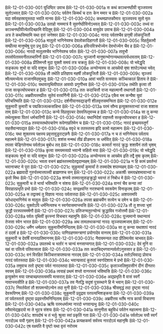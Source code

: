 BR-12-01-030-001  युधिष्ठिर उवाच
BR-12-01-030-001a स कथं काञ्चनष्ठीवी सृञ्जयस्य सुतोऽभवत्
BR-12-01-030-001c पर्वतेन किमर्थं च दत्तः केन ममार च
BR-12-01-030-002a यदा वर्षसहस्रायुस्तदा भवति मानवः
BR-12-01-030-002c कथमप्राप्तकौमारः सृञ्जयस्य सुतो मृतः
BR-12-01-030-003a उताहो नाममात्रं वै सुवर्णष्ठीविनोऽभवत्
BR-12-01-030-003c तथ्यं वा काञ्चनष्ठीवीत्येतदिच्छामि वेदितुम्
BR-12-01-030-004  वासुदेव उवाच
BR-12-01-030-004a अत्र ते कथयिष्यामि यथा वृत्तं जनेश्वर
BR-12-01-030-004c नारदः पर्वतश्चैव प्रागृषी लोकपूजितौ
BR-12-01-030-005a मातुलो भागिनेयश्च देवलोकादिहागतौ
BR-12-01-030-005c विहर्तुकामौ सम्प्रीत्या मानुष्येषु पुरा प्रभू
BR-12-01-030-006a हविःपवित्रभोज्येन देवभोज्येन चैव ह
BR-12-01-030-006c नारदो मातुलश्चैव भागिनेयश्च पर्वतः
BR-12-01-030-007a तावुभौ तपसोपेताववनीतलचारिणौ
BR-12-01-030-007c भुञ्जानौ मानुषान्भोगान्यथावत्पर्यधावताम्
BR-12-01-030-008a प्रीतिमन्तौ मुदा युक्तौ समयं तत्र चक्रतुः
BR-12-01-030-008c यो भवेद्धृदि सङ्कल्पः शुभो वा यदि वाशुभः
BR-12-01-030-008e अन्योन्यस्य स आख्येयो मृषा शापोऽन्यथा भवेत्
BR-12-01-030-009a तौ तथेति प्रतिज्ञाय महर्षी लोकपूजितौ
BR-12-01-030-009c सृञ्जयं श्वैत्यमभ्येत्य राजानमिदमूचतुः
BR-12-01-030-010a आवां भवति वत्स्यावः कञ्चित्कालं हिताय ते
BR-12-01-030-010c यथावत्पृथिवीपाल आवयोः प्रगुणीभव
BR-12-01-030-010e तथेति कृत्वा तौ राजा सत्कृत्योपचचार ह
BR-12-01-030-011a ततः कदाचित्तौ राजा महात्मानौ तथागतौ
BR-12-01-030-011c अब्रवीत्परमप्रीतः सुतेयं वरवर्णिनी
BR-12-01-030-012a एकैव मम कन्यैषा युवां परिचरिष्यति
BR-12-01-030-012c दर्शनीयानवद्याङ्गी शीलवृत्तसमन्विता
BR-12-01-030-012e सुकुमारी कुमारी च पद्मकिञ्जल्कसन्निभा
BR-12-01-030-013a परमं सौम्य इत्युक्तस्ताभ्यां राजा शशास ताम्
BR-12-01-030-013c कन्ये विप्रावुपचर देववत्पितृवच्च ह
BR-12-01-030-014a सा तु कन्या तथेत्युक्त्वा पितरं धर्मचारिणी
BR-12-01-030-014c यथानिदेशं राज्ञस्तौ सत्कृत्योपचचार ह
BR-12-01-030-015a तस्यास्तथोपचारेण रूपेणाप्रतिमेन च
BR-12-01-030-015c नारदं हृच्छयस्तूर्णं सहसैवान्वपद्यत
BR-12-01-030-016a ववृधे च ततस्तस्य हृदि कामो महात्मनः
BR-12-01-030-016c यथा शुक्लस्य पक्षस्य प्रवृत्तावुडुराट्छनैः
BR-12-01-030-017a न च तं भागिनेयाय पर्वताय महात्मने
BR-12-01-030-017c शशंस मन्मथं तीव्रं व्रीडमानः स धर्मवित्
BR-12-01-030-018a तपसा चेङ्गितेनाथ पर्वतोऽथ बुबोध तत्
BR-12-01-030-018c कामार्तं नारदं क्रुद्धः शशापैनं ततो भृशम्
BR-12-01-030-019a कृत्वा समयमव्यग्रो भवान्वै सहितो मया
BR-12-01-030-019c यो भवेद्धृदि सङ्कल्पः शुभो वा यदि वाशुभः
BR-12-01-030-020a अन्योन्यस्य स आख्येय इति तद्वै मृषा कृतम्
BR-12-01-030-020c भवता वचनं ब्रह्मंस्तस्मादेतद्वदाम्यहम्
BR-12-01-030-021a न हि कामं प्रवर्तन्तं भवानाचष्ट मे पुरा
BR-12-01-030-021c सुकुमार्यां कुमार्यां ते तस्मादेष शपाम्यहम्
BR-12-01-030-022a ब्रह्मवादी गुरुर्यस्मात्तपस्वी ब्राह्मणश्च सन्
BR-12-01-030-022c अकार्षीः समयभ्रंशमावाभ्यां यः कृतो मिथः
BR-12-01-030-023a शप्स्ये तस्मात्सुसङ्क्रुद्धो भवन्तं तं निबोध मे
BR-12-01-030-023c सुकुमारी च ते भार्या भविष्यति न संशयः
BR-12-01-030-024a वानरं चैव कन्या त्वां विवाहात्प्रभृति प्रभो
BR-12-01-030-024c सन्द्रक्ष्यन्ति नराश्चान्ये स्वरूपेण विनाकृतम्
BR-12-01-030-025a स तद्वाक्यं तु विज्ञाय नारदः पर्वतात्तदा
BR-12-01-030-025c अशपत्तमपि क्रोधाद्भागिनेयं स मातुलः
BR-12-01-030-026a तपसा ब्रह्मचर्येण सत्येन च दमेन च
BR-12-01-030-026c युक्तोऽपि धर्मनित्यश्च न स्वर्गवासमाप्स्यसि
BR-12-01-030-027a तौ तु शप्त्वा भृशं क्रुद्धौ परस्परममर्षणौ
BR-12-01-030-027c प्रतिजग्मतुरन्योन्यं क्रुद्धाविव गजोत्तमौ
BR-12-01-030-028a पर्वतः पृथिवीं कृत्स्नां विचचार महामुनिः
BR-12-01-030-028c पूज्यमानो यथान्यायं तेजसा स्वेन भारत
BR-12-01-030-029a अथ तामलभत्कन्यां नारदः सृञ्जयात्मजाम्
BR-12-01-030-029c धर्मेण धर्मप्रवरः सुकुमारीमनिन्दिताम्
BR-12-01-030-030a सा तु कन्या यथाशापं नारदं तं ददर्श ह
BR-12-01-030-030c पाणिग्रहणमन्त्राणां प्रयोगादेव वानरम्
BR-12-01-030-031a सुकुमारी च देवर्षिं वानरप्रतिमाननम्
BR-12-01-030-031c नैवावमन्यत तदा प्रीतिमत्येव चाभवत्
BR-12-01-030-032a उपतस्थे च भर्तारं न चान्यं मनसाप्यगात्
BR-12-01-030-032c देवं मुनिं वा यक्षं वा पतित्वे पतिवत्सला
BR-12-01-030-033a ततः कदाचिद्भगवान्पर्वतोऽनुससार ह
BR-12-01-030-033c वनं विरहितं किञ्चित्तत्रापश्यत्स नारदम्
BR-12-01-030-034a ततोऽभिवाद्य प्रोवाच नारदं पर्वतस्तदा
BR-12-01-030-034c भवान्प्रसादं कुरुतां स्वर्गादेशाय मे प्रभो
BR-12-01-030-035a तमुवाच ततो दृष्ट्वा पर्वतं नारदस्तदा
BR-12-01-030-035c कृताञ्जलिमुपासीनं दीनं दीनतरः स्वयम्
BR-12-01-030-036a त्वयाहं प्रथमं शप्तो वानरस्त्वं भविष्यसि
BR-12-01-030-036c इत्युक्तेन मया पश्चाच्छप्तस्त्वमपि मत्सरात्
BR-12-01-030-036e अद्यप्रभृति वै वासं स्वर्गे नावाप्स्यसीति ह
BR-12-01-030-037a तव नैतद्धि सदृशं पुत्रस्थाने हि मे भवान्
BR-12-01-030-037c निवर्तयेतां तौ शापमन्योऽन्येन तदा मुनी
BR-12-01-030-038a श्रीसमृद्धं तदा दृष्ट्वा नारदं देवरूपिणम्
BR-12-01-030-038c सुकुमारी प्रदुद्राव परपत्यभिशङ्कया
BR-12-01-030-039a तां पर्वतस्ततो दृष्ट्वा प्रद्रवन्तीमनिन्दिताम्
BR-12-01-030-039c अब्रवीत्तव भर्तैष नात्र कार्या विचारणा
BR-12-01-030-040a ऋषिः परमधर्मात्मा नारदो भगवान्प्रभुः
BR-12-01-030-040c तवैवाभेद्यहृदयो मा ते भूदत्र संशयः
BR-12-01-030-041a सानुनीता बहुविधं पर्वतेन महात्मना
BR-12-01-030-041c शापदोषं च तं भर्तुः श्रुत्वा स्वां प्रकृतिं गता
BR-12-01-030-041e पर्वतोऽथ ययौ स्वर्गं नारदोऽथ ययौ गृहान्
BR-12-01-030-042a प्रत्यक्षकर्मा सर्वस्य नारदोऽयं महानृषिः
BR-12-01-030-042c एष वक्ष्यति वै पृष्टो यथा वृत्तं नरोत्तम

